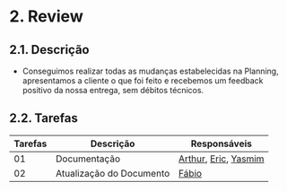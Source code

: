 # 2. Review


## 2.1. Descrição
<!-- descrever de forma geral o objetivo da sprint -->
-   Conseguimos realizar todas as mudanças estabelecidas na Planning, apresentamos a cliente o que foi feito e recebemos um feedback positivo da nossa entrega, sem débitos técnicos.

## 2.2. Tarefas
<!-- descrever as issues que definimos para essa sprint e alocar um responsavel por ela -->
Tarefas | Descrição | Responsáveis
------ | --------- | -----------
01 | Documentação | [Arthur](https://github.com/Arthrok), [Eric](https://github.com/ericbky), [Yasmim](https://github.com/yaskisoba)
02 | Atualização do Documento | [Fábio](https://github.com/fabioaletorres)
